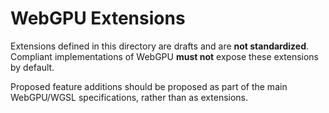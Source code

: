 # WebGPU Extensions

Extensions defined in this directory are drafts and are **not standardized**. Compliant implementations of WebGPU **must not** expose these extensions by default.

Proposed feature additions should be proposed as part of the main WebGPU/WGSL specifications, rather than as extensions.

